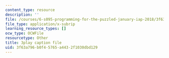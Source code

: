 ```yaml
---
content_type: resource
description: ''
file: /courses/6-s095-programming-for-the-puzzled-january-iap-2018/3f63a796b0f45765a4432f1030dbd129_Pe1MBDbGfwc.vtt
file_type: application/x-subrip
learning_resource_types: []
ocw_type: OCWFile
resourcetype: Other
title: 3play caption file
uid: 3f63a796-b0f4-5765-a443-2f1030dbd129
---
```

